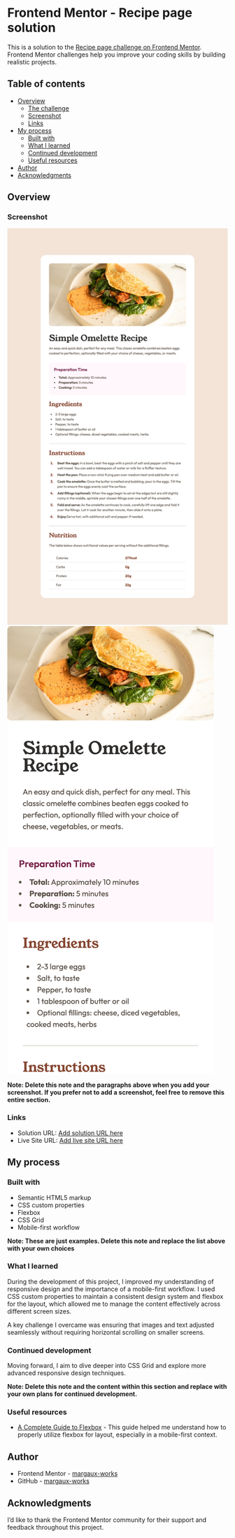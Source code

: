 # Frontend Mentor - Recipe page solution

This is a solution to the [Recipe page challenge on Frontend Mentor](https://www.frontendmentor.io/challenges/recipe-page-KiTsR8QQKm). Frontend Mentor challenges help you improve your coding skills by building realistic projects.

## Table of contents

- [Overview](#overview)
  - [The challenge](#the-challenge)
  - [Screenshot](#screenshot)
  - [Links](#links)
- [My process](#my-process)
  - [Built with](#built-with)
  - [What I learned](#what-i-learned)
  - [Continued development](#continued-development)
  - [Useful resources](#useful-resources)
- [Author](#author)
- [Acknowledgments](#acknowledgments)

## Overview

### Screenshot

![Desktop](img/screenshot-desktop.png)
![Mobile](img/screenshot-mobile.png)

**Note: Delete this note and the paragraphs above when you add your screenshot. If you prefer not to add a screenshot, feel free to remove this entire section.**

### Links

- Solution URL: [Add solution URL here](https://your-solution-url.com)
- Live Site URL: [Add live site URL here](https://your-live-site-url.com)

## My process

### Built with

- Semantic HTML5 markup
- CSS custom properties
- Flexbox
- CSS Grid
- Mobile-first workflow

**Note: These are just examples. Delete this note and replace the list above with your own choices**

### What I learned

During the development of this project, I improved my understanding of responsive design and the importance of a mobile-first workflow. I used CSS custom properties to maintain a consistent design system and flexbox for the layout, which allowed me to manage the content effectively across different screen sizes.

A key challenge I overcame was ensuring that images and text adjusted seamlessly without requiring horizontal scrolling on smaller screens.

### Continued development

Moving forward, I aim to dive deeper into CSS Grid and explore more advanced responsive design techniques.

**Note: Delete this note and the content within this section and replace with your own plans for continued development.**

### Useful resources

- [A Complete Guide to Flexbox](https://css-tricks.com/snippets/css/a-guide-to-flexbox/) - This guide helped me understand how to properly utilize flexbox for layout, especially in a mobile-first context.

## Author

- Frontend Mentor - [margaux-works](https://www.frontendmentor.io/profile/margaux-works)
- GitHub - [margaux-works](https://github.com/margaux-works)

## Acknowledgments

I’d like to thank the Frontend Mentor community for their support and feedback throughout this project.
